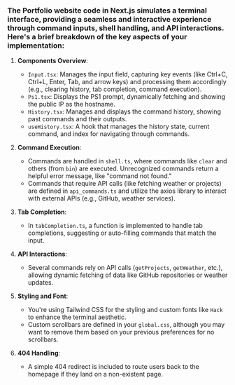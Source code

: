 ### The Portfolio website code in Next.js simulates a terminal interface, providing a seamless and interactive experience through command inputs, shell handling, and API interactions. Here's a brief breakdown of the key aspects of your implementation:

1. **Components Overview**:
    - `Input.tsx`: Manages the input field, capturing key events (like Ctrl+C, Ctrl+L, Enter, Tab, and arrow keys) and processing them accordingly (e.g., clearing history, tab completion, command execution).
    - `Ps1.tsx`: Displays the PS1 prompt, dynamically fetching and showing the public IP as the hostname.
    - `History.tsx`: Manages and displays the command history, showing past commands and their outputs.
    - `useHistory.tsx`: A hook that manages the history state, current command, and index for navigating through commands.

2. **Command Execution**:
    - Commands are handled in `shell.ts`, where commands like `clear` and others (from `bin`) are executed. Unrecognized commands return a helpful error message, like "command not found."
    - Commands that require API calls (like fetching weather or projects) are defined in `api_commands.ts` and utilize the axios library to interact with external APIs (e.g., GitHub, weather services).

3. **Tab Completion**:
    - In `tabCompletion.ts`, a function is implemented to handle tab completions, suggesting or auto-filling commands that match the input.

4. **API Interactions**:
    - Several commands rely on API calls (`getProjects`, `getWeather`, etc.), allowing dynamic fetching of data like GitHub repositories or weather updates.

5. **Styling and Font**:
    - You're using Tailwind CSS for the styling and custom fonts like `Hack` to enhance the terminal aesthetic.
    - Custom scrollbars are defined in your `global.css`, although you may want to remove them based on your previous preferences for no scrollbars.

6. **404 Handling**:
    - A simple 404 redirect is included to route users back to the homepage if they land on a non-existent page.
